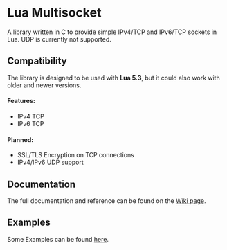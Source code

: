 
# Lua Multisocket
A library written in C to provide simple IPv4/TCP and IPv6/TCP sockets in Lua.
UDP is currently not supported.

## Compatibility
The library is designed to be used with **Lua 5.3**, 
but it could also work with older and newer versions.

#### Features:
* IPv4 TCP
* IPv6 TCP

#### Planned:
* SSL/TLS Encryption on TCP connections
* IPv4/IPv6 UDP support

## Documentation
The full documentation and reference can be found on the [Wiki page](wiki).

## Examples
Some Examples can be found [here](//github.com/multisocket/wiki/Examples).
